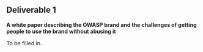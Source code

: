 ## **Deliverable 1**

**A white paper describing the OWASP brand and the challenges of getting
people to use the brand without abusing it**

To be filled in.